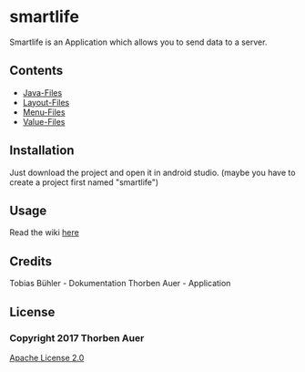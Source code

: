 # smartlife

Smartlife is an Application which allows you to send data to a server.

## Contents
- [Java-Files](app/src/main/java/de/ghse/smartlife)
- [Layout-Files](app/src/main/res/layout)
- [Menu-Files](app/src/main/res/menu)
- [Value-Files](app/src/main/res/values)

## Installation
Just download the project and open it in android studio. (maybe you have to create a project first named "smartlife")

## Usage
Read the wiki [here](https://github.com/auerth/smartlife/wiki)

## Credits
Tobias Bühler - Dokumentation
Thorben Auer  - Application

## License

   ### Copyright 2017 Thorben Auer
   [Apache License 2.0](http://www.apache.org/licenses/LICENSE-2.0)
